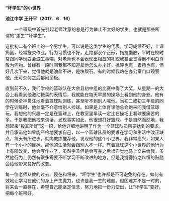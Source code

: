 ﻿---
layout: post
tags: [学习]
author: wkp
---

**“坏学生”的小世界**

**池江中学  王开平（2017．6．16）**


`    `一个班级中首先引起老师注意的总是行为举止不太好的学生，也就是那些所谓的“差生”“坏学生”。

这批初二有个班上的一个男学生，可以说是这类学生的代表。学习成绩不好，上课捣蛋，经常拖欠作业。行为习惯也不好，走路都没个正形，拖拉懒散，平时在校时常跟同学玩耍会滋生事端，对老师也不会表现出相应的礼貌我甚至觉得他不明白尊敬为何物。曾经有一段时间我都不知道拿他怎么办才好，批评也有，表扬也有，但好几次下来，觉得他就是油盐不进，是块顽石。有的时候我站在办公室门口观察他，无可奈何之后郁闷至极。

直到前不久，我们学校的篮球队在大余县初中组的比赛中得了大奖。从星期一的大会上我看到他激动艳羡的表情后，我就能在每天早晨的操场上看到他的身影。他有的时候全神贯注地看着篮球队训练，甚至听不到别人喊他。当初二或初三年级的同学在训练时，他丝毫不介意给别人捡球。如果是上体育课他总会跑来问我借篮球玩。我想他的兴趣一定是在篮球上，在教室里早读一定比在操场上看球要痛苦的多。于是我把他找来谈话，发现事实如此，他很想打好篮球。于是自然而然地，我想起来“投其所好”这一招，给他详细地讲明了作为一个篮球队员所要达到的要求，并且承诺他如果能严格地要求自己，以一个篮球队员的要求在学习和生活中改正缺点，每天有所进步，就向教练推荐他。发现他的这个小世界，我非常高兴，如果人有一个小小的目标，那他的生活就会跟别人不一样。有着篮球这个小世界的他行为上有所改变，他会写作业了，虽然字丑但是会写完之后很自觉地马上交来给我。虽然他行为上仍然有很多需要不断学习不断改进的地方，但是我觉得持之以恒的鼓励会给他带来良好的改变。

每一位老师从教的过去、现在和将来，“坏学生”也许都是不可避免的存在。如何有效地让学习在他们的身上产生魔力，也许是我一生的难题。但困难并不是一时的，将来会一直存在，希望自己能坚定信念，努力地把一份力使出，让“坏学生”变好，把每个班带好。
